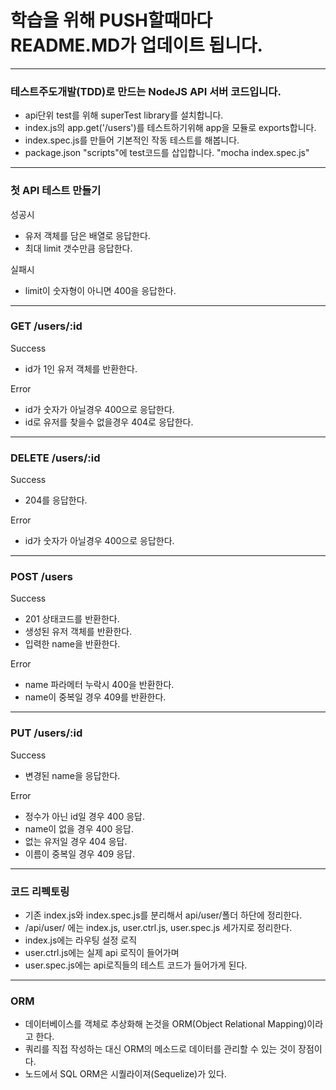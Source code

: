 # 학습을 위해 PUSH할때마다 README.MD가 업데이트 됩니다. 
***


### 테스트주도개발(TDD)로 만드는 NodeJS API 서버 코드입니다.

- api단위 test를 위해 superTest library를 설치합니다.
- index.js의 app.get('/users')를 테스트하기위해 app을 모듈로 exports합니다.
- index.spec.js를 만들어 기본적인 작동 테스트를 해봅니다.
- package.json "scripts"에 test코드를 삽입합니다. 
	"mocha index.spec.js"
---
### 첫 API 테스트 만들기

성공시
- 유저 객체를 담은 배열로 응답한다.
- 최대 limit 갯수만큼 응답한다.

실패시
- limit이 숫자형이 아니면 400을 응답한다.
---

### GET /users/:id

Success
- id가 1인 유저 객체를 반환한다.

Error
- id가 숫자가 아닐경우 400으로 응답한다.
- id로 유저를 찾을수 없을경우 404로 응답한다.
---

### DELETE /users/:id

Success
- 204를 응답한다.

Error
- id가 숫자가 아닐경우 400으로 응답한다.
---

### POST /users

Success
- 201 상태코드를 반환한다.
- 생성된 유저 객체를 반환한다.
- 입력한 name을 반환한다.

Error
- name 파라메터 누락시 400을 반환한다.
- name이 중복일 경우 409를 반환한다.
---

### PUT /users/:id

Success
- 변경된 name을 응답한다.

Error
- 정수가 아닌 id일 경우 400 응답.
- name이 없을 경우 400 응답.
- 없는 유저일 경우 404 응답.
- 이름이 중복일 경우 409 응답.
---

### 코드 리펙토링

- 기존 index.js와 index.spec.js를 분리해서 api/user/폴더 하단에 정리한다.
- /api/user/ 에는 index.js, user.ctrl.js, user.spec.js 세가지로 정리한다.
- index.js에는 라우팅 설정 로직
- user.ctrl.js에는 실제 api 로직이 들어가며
- user.spec.js에는 api로직들의 테스트 코드가 들어가게 된다.

---

### ORM

- 데이터베이스를 객체로 추상화해 논것을 ORM(Object Relational Mapping)이라고 한다.
- 쿼리를 직접 작성하는 대신 ORM의 메소드로 데이터를 관리할 수 있는 것이 장점이다.
- 노드에서 SQL ORM은 시퀄라이져(Sequelize)가 있다.
